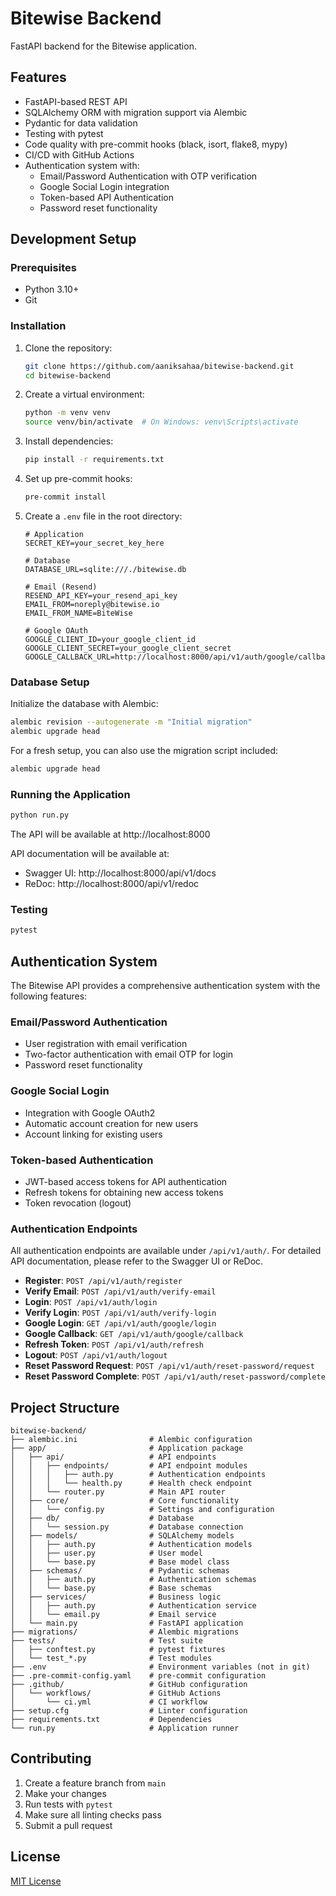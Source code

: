 # Bitewise Backend

FastAPI backend for the Bitewise application.

## Features

- FastAPI-based REST API
- SQLAlchemy ORM with migration support via Alembic
- Pydantic for data validation
- Testing with pytest
- Code quality with pre-commit hooks (black, isort, flake8, mypy)
- CI/CD with GitHub Actions
- Authentication system with:
  - Email/Password Authentication with OTP verification
  - Google Social Login integration
  - Token-based API Authentication
  - Password reset functionality

## Development Setup

### Prerequisites

- Python 3.10+
- Git

### Installation

1. Clone the repository:
   ```bash
   git clone https://github.com/aaniksahaa/bitewise-backend.git
   cd bitewise-backend
   ```

2. Create a virtual environment:
   ```bash
   python -m venv venv
   source venv/bin/activate  # On Windows: venv\Scripts\activate
   ```

3. Install dependencies:
   ```bash
   pip install -r requirements.txt
   ```

4. Set up pre-commit hooks:
   ```bash
   pre-commit install
   ```

5. Create a `.env` file in the root directory:
   ```
   # Application
   SECRET_KEY=your_secret_key_here
   
   # Database
   DATABASE_URL=sqlite:///./bitewise.db
   
   # Email (Resend)
   RESEND_API_KEY=your_resend_api_key
   EMAIL_FROM=noreply@bitewise.io
   EMAIL_FROM_NAME=BiteWise
   
   # Google OAuth
   GOOGLE_CLIENT_ID=your_google_client_id
   GOOGLE_CLIENT_SECRET=your_google_client_secret
   GOOGLE_CALLBACK_URL=http://localhost:8000/api/v1/auth/google/callback
   ```

### Database Setup

Initialize the database with Alembic:

```bash
alembic revision --autogenerate -m "Initial migration"
alembic upgrade head
```

For a fresh setup, you can also use the migration script included:

```bash
alembic upgrade head
```

### Running the Application

```bash
python run.py
```

The API will be available at http://localhost:8000

API documentation will be available at:
- Swagger UI: http://localhost:8000/api/v1/docs
- ReDoc: http://localhost:8000/api/v1/redoc

### Testing

```bash
pytest
```

## Authentication System

The Bitewise API provides a comprehensive authentication system with the following features:

### Email/Password Authentication

- User registration with email verification
- Two-factor authentication with email OTP for login
- Password reset functionality

### Google Social Login

- Integration with Google OAuth2
- Automatic account creation for new users
- Account linking for existing users

### Token-based Authentication

- JWT-based access tokens for API authentication
- Refresh tokens for obtaining new access tokens
- Token revocation (logout)

### Authentication Endpoints

All authentication endpoints are available under `/api/v1/auth/`. For detailed API documentation, please refer to the Swagger UI or ReDoc.

- **Register**: `POST /api/v1/auth/register`
- **Verify Email**: `POST /api/v1/auth/verify-email`
- **Login**: `POST /api/v1/auth/login`
- **Verify Login**: `POST /api/v1/auth/verify-login`
- **Google Login**: `GET /api/v1/auth/google/login`
- **Google Callback**: `GET /api/v1/auth/google/callback`
- **Refresh Token**: `POST /api/v1/auth/refresh`
- **Logout**: `POST /api/v1/auth/logout`
- **Reset Password Request**: `POST /api/v1/auth/reset-password/request`
- **Reset Password Complete**: `POST /api/v1/auth/reset-password/complete`

## Project Structure

```
bitewise-backend/
├── alembic.ini                # Alembic configuration
├── app/                       # Application package
│   ├── api/                   # API endpoints
│   │   ├── endpoints/         # API endpoint modules
│   │   │   ├── auth.py        # Authentication endpoints
│   │   │   └── health.py      # Health check endpoint
│   │   └── router.py          # Main API router
│   ├── core/                  # Core functionality
│   │   └── config.py          # Settings and configuration
│   ├── db/                    # Database
│   │   └── session.py         # Database connection
│   ├── models/                # SQLAlchemy models
│   │   ├── auth.py            # Authentication models
│   │   ├── user.py            # User model
│   │   └── base.py            # Base model class
│   ├── schemas/               # Pydantic schemas
│   │   ├── auth.py            # Authentication schemas
│   │   └── base.py            # Base schemas
│   ├── services/              # Business logic
│   │   ├── auth.py            # Authentication service
│   │   └── email.py           # Email service
│   └── main.py                # FastAPI application
├── migrations/                # Alembic migrations
├── tests/                     # Test suite
│   ├── conftest.py            # pytest fixtures
│   └── test_*.py              # Test modules
├── .env                       # Environment variables (not in git)
├── .pre-commit-config.yaml    # pre-commit configuration
├── .github/                   # GitHub configuration
│   └── workflows/             # GitHub Actions
│       └── ci.yml             # CI workflow
├── setup.cfg                  # Linter configuration
├── requirements.txt           # Dependencies
└── run.py                     # Application runner
```

## Contributing

1. Create a feature branch from `main`
2. Make your changes
3. Run tests with `pytest`
4. Make sure all linting checks pass
5. Submit a pull request

## License

[MIT License](LICENSE)
